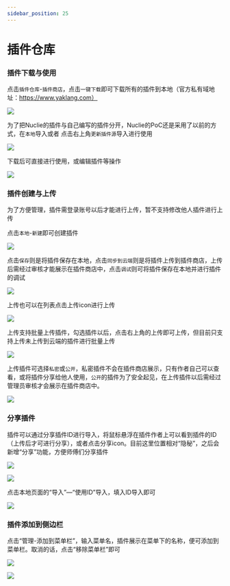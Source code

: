 ```yaml
---
sidebar_position: 25
---
```

# 插件仓库

### 插件下载与使用
点击`插件仓库`-`插件商店`，点击`一键下载`即可下载所有的插件到本地（官方私有域地址：https://www.yaklang.com）

![](/img/products/yakit/Plugin-repository-1.png)

为了把Nuclie的插件与自己编写的插件分开，Nuclie的PoC还是采用了以前的方式，在`本地`导入或者 点击右上角`更新插件源`导入进行使用

![](/img/products/yakit/Plugin-repository-2.png)

下载后可直接进行使用，或编辑插件等操作

![](/img/products/yakit/Plugin-repository-3.png)

### 插件创建与上传
为了方便管理，插件需登录账号以后才能进行上传，暂不支持修改他人插件进行上传

点击`本地`-`新建`即可创建插件

![](/img/products/yakit/Plugin-repository-4.png)

点击`保存`则是将插件保存在本地，点击`同步到云端`则是将插件上传到插件商店，上传后需经过审核才能展示在插件商店中，点击`调试`则可将插件保存在本地并进行插件的调试

![](/img/products/yakit/Plugin-repository-5.png)

上传也可以在列表点击上传icon进行上传

![](/img/products/yakit/Plugin-repository-6.png)

上传支持批量上传插件，勾选插件以后，点击右上角的上传即可上传，但目前只支持上传未上传到云端的插件进行批量上传

![](/img/products/yakit/Plugin-repository-7.png)

上传插件可选择`私密`或`公开`，私密插件不会在插件商店展示，只有作者自己可以查看，或将插件分享给他人使用，`公开`的插件为了安全起见，在上传插件以后需经过管理员审核才会展示在插件商店中。

![](/img/products/yakit/Plugin-repository-8.png)


### 分享插件
插件可以通过分享插件ID进行导入，将鼠标悬浮在插件作者上可以看到插件的ID（上传后才可进行分享），或者点击分享icon。目前这里位置相对“隐秘”，之后会新增“分享”功能，方便师傅们分享插件

![](/img/products/yakit/Plugin-repository-9.png)

![](/img/products/yakit/Plugin-repository-10.png)

点击本地页面的“导入”—“使用ID”导入，填入ID导入即可

![](/img/products/yakit/Plugin-repository-11.png)

### 插件添加到侧边栏
点击“管理-添加到菜单栏”，输入菜单名，插件展示在菜单下的名称，便可添加到菜单栏。取消的话，点击“移除菜单栏”即可

![](/img/products/yakit/Plugin-repository-12.png)

![](/img/products/yakit/Plugin-repository-13.png)


